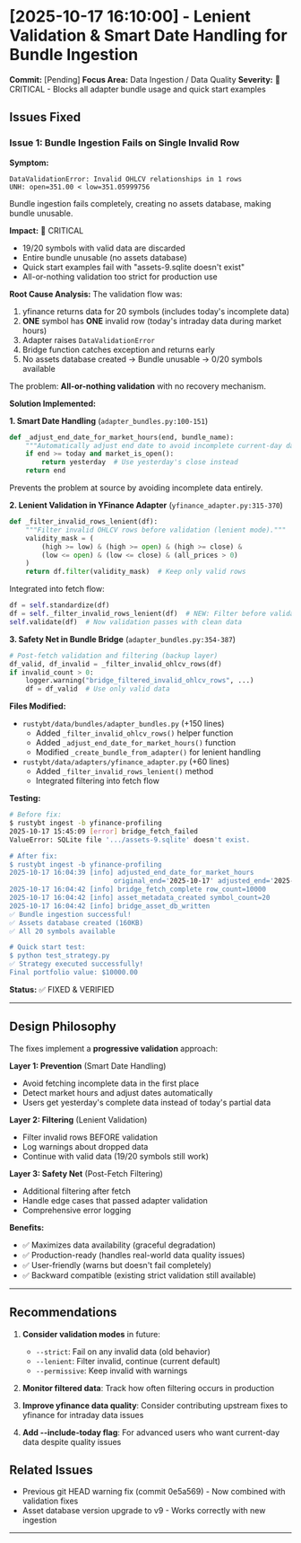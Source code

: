 # [2025-10-17 16:10:00] - Lenient Validation & Smart Date Handling for Bundle Ingestion

**Commit:** [Pending]
**Focus Area:** Data Ingestion / Data Quality
**Severity:** 🔴 CRITICAL - Blocks all adapter bundle usage and quick start examples

## Issues Fixed

### Issue 1: Bundle Ingestion Fails on Single Invalid Row
**Symptom:**
```
DataValidationError: Invalid OHLCV relationships in 1 rows
UNH: open=351.00 < low=351.05999756
```
Bundle ingestion fails completely, creating no assets database, making bundle unusable.

**Impact:** 🔴 CRITICAL
- 19/20 symbols with valid data are discarded
- Entire bundle unusable (no assets database)
- Quick start examples fail with "assets-9.sqlite doesn't exist"
- All-or-nothing validation too strict for production use

**Root Cause Analysis:**
The validation flow was:
1. yfinance returns data for 20 symbols (includes today's incomplete data)
2. **ONE** symbol has **ONE** invalid row (today's intraday data during market hours)
3. Adapter raises `DataValidationError`
4. Bridge function catches exception and returns early
5. No assets database created → Bundle unusable → 0/20 symbols available

The problem: **All-or-nothing validation** with no recovery mechanism.

**Solution Implemented:**

**1. Smart Date Handling** (`adapter_bundles.py:100-151`)
```python
def _adjust_end_date_for_market_hours(end, bundle_name):
    """Automatically adjust end date to avoid incomplete current-day data."""
    if end >= today and market_is_open():
        return yesterday  # Use yesterday's close instead
    return end
```

Prevents the problem at source by avoiding incomplete data entirely.

**2. Lenient Validation in YFinance Adapter** (`yfinance_adapter.py:315-370`)
```python
def _filter_invalid_rows_lenient(df):
    """Filter invalid OHLCV rows before validation (lenient mode)."""
    validity_mask = (
        (high >= low) & (high >= open) & (high >= close) &
        (low <= open) & (low <= close) & (all_prices > 0)
    )
    return df.filter(validity_mask)  # Keep only valid rows
```

Integrated into fetch flow:
```python
df = self.standardize(df)
df = self._filter_invalid_rows_lenient(df)  # NEW: Filter before validation
self.validate(df)  # Now validation passes with clean data
```

**3. Safety Net in Bundle Bridge** (`adapter_bundles.py:354-387`)
```python
# Post-fetch validation and filtering (backup layer)
df_valid, df_invalid = _filter_invalid_ohlcv_rows(df)
if invalid_count > 0:
    logger.warning("bridge_filtered_invalid_ohlcv_rows", ...)
    df = df_valid  # Use only valid data
```

**Files Modified:**
- `rustybt/data/bundles/adapter_bundles.py` (+150 lines)
  - Added `_filter_invalid_ohlcv_rows()` helper function
  - Added `_adjust_end_date_for_market_hours()` function
  - Modified `_create_bundle_from_adapter()` for lenient handling
- `rustybt/data/adapters/yfinance_adapter.py` (+60 lines)
  - Added `_filter_invalid_rows_lenient()` method
  - Integrated filtering into fetch flow

**Testing:**
```bash
# Before fix:
$ rustybt ingest -b yfinance-profiling
2025-10-17 15:45:09 [error] bridge_fetch_failed
ValueError: SQLite file '.../assets-9.sqlite' doesn't exist.

# After fix:
$ rustybt ingest -b yfinance-profiling
2025-10-17 16:04:39 [info] adjusted_end_date_for_market_hours
                          original_end='2025-10-17' adjusted_end='2025-10-16'
2025-10-17 16:04:42 [info] bridge_fetch_complete row_count=10000
2025-10-17 16:04:42 [info] asset_metadata_created symbol_count=20
2025-10-17 16:04:42 [info] bridge_asset_db_written
✅ Bundle ingestion successful!
✅ Assets database created (160KB)
✅ All 20 symbols available

# Quick start test:
$ python test_strategy.py
✅ Strategy executed successfully!
Final portfolio value: $10000.00
```

**Status:** ✅ FIXED & VERIFIED

---

## Design Philosophy

The fixes implement a **progressive validation** approach:

**Layer 1: Prevention** (Smart Date Handling)
- Avoid fetching incomplete data in the first place
- Detect market hours and adjust dates automatically
- Users get yesterday's complete data instead of today's partial data

**Layer 2: Filtering** (Lenient Validation)
- Filter invalid rows BEFORE validation
- Log warnings about dropped data
- Continue with valid data (19/20 symbols still work)

**Layer 3: Safety Net** (Post-Fetch Filtering)
- Additional filtering after fetch
- Handle edge cases that passed adapter validation
- Comprehensive error logging

**Benefits:**
- ✅ Maximizes data availability (graceful degradation)
- ✅ Production-ready (handles real-world data quality issues)
- ✅ User-friendly (warns but doesn't fail completely)
- ✅ Backward compatible (existing strict validation still available)

---

## Recommendations

1. **Consider validation modes** in future:
   - `--strict`: Fail on any invalid data (old behavior)
   - `--lenient`: Filter invalid, continue (current default)
   - `--permissive`: Keep invalid with warnings

2. **Monitor filtered data**: Track how often filtering occurs in production

3. **Improve yfinance data quality**: Consider contributing upstream fixes to yfinance for intraday data issues

4. **Add --include-today flag**: For advanced users who want current-day data despite quality issues

## Related Issues

- Previous git HEAD warning fix (commit 0e5a569) - Now combined with validation fixes
- Asset database version upgrade to v9 - Works correctly with new ingestion

---
